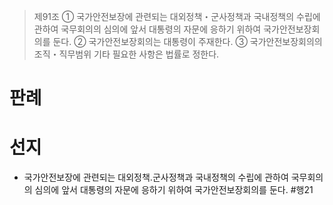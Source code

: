 > 제91조
> ① 국가안전보장에 관련되는 대외정책・군사정책과 국내정책의 수립에 관하여 국무회의의 심의에 앞서 대통령의 자문에 응하기 위하여 국가안전보장회의를 둔다.
> ② 국가안전보장회의는 대통령이 주재한다.
> ③ 국가안전보장회의의 조직・직무범위 기타 필요한 사항은 법률로 정한다.

# 판례
# 선지
- 국가안전보장에 관련되는 대외정책․군사정책과 국내정책의 수립에 관하여 국무회의의 심의에 앞서 대통령의 자문에 응하기 위하여 국가안전보장회의를 둔다. #행21